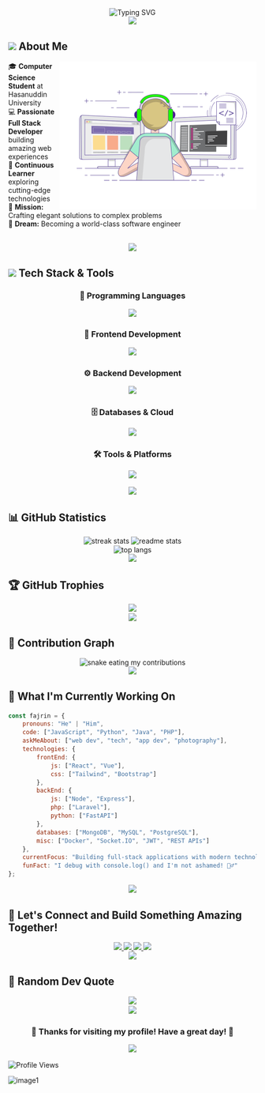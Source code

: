 <div align="center">
  <img src="https://readme-typing-svg.herokuapp.com?font=Fira+Code&size=32&duration=2800&pause=2000&color=A9FEF7&center=true&vCenter=true&width=940&lines=Hello%2C+I'm+Fajrin+Suhar+%F0%9F%91%8B;Full+Stack+Web+Developer+%F0%9F%92%BB;Computer+Science+Student+%F0%9F%8E%93;Always+Learning+%26+Growing+%F0%9F%8C%B1" alt="Typing SVG" />
</div>

<div align="center">
  <img src="https://user-images.githubusercontent.com/73097560/115834477-dbab4500-a447-11eb-908a-139a6edaec5c.gif">
</div>

## <img src="https://media2.giphy.com/media/QssGEmpkyEOhBCb7e1/giphy.gif?cid=ecf05e47a0n3gi1bfqntqmob8g9aid1oyj2wr3ds3mg700bl&rid=giphy.gif" width ="25"> About Me

<img align="right" alt="Coding" width="400" src="https://raw.githubusercontent.com/devSouvik/devSouvik/master/gif3.gif">

🎓 **Computer Science Student** at Hasanuddin University  
💻 **Passionate Full Stack Developer** building amazing web experiences  
🌱 **Continuous Learner** exploring cutting-edge technologies  
🎯 **Mission:** Crafting elegant solutions to complex problems  
🚀 **Dream:** Becoming a world-class software engineer  

<br clear="both">

<div align="center">
  <img src="https://user-images.githubusercontent.com/73097560/115834477-dbab4500-a447-11eb-908a-139a6edaec5c.gif">
</div>

## <img src="https://media.giphy.com/media/iY8CRBdQXODJSCERIr/giphy.gif" width="35"> Tech Stack & Tools

<div align="center">

### 🚀 Programming Languages
<p>
  <img src="https://skillicons.dev/icons?i=js,python,java,php" />
</p>

### 🎨 Frontend Development
<p>
  <img src="https://skillicons.dev/icons?i=html,css,react,vue,tailwind,bootstrap" />
</p>

### ⚙️ Backend Development
<p>
  <img src="https://skillicons.dev/icons?i=nodejs,express,laravel,fastapi" />
</p>

### 🗄️ Databases & Cloud
<p>
  <img src="https://skillicons.dev/icons?i=mysql,mongodb,postgresql,firebase" />
</p>

### 🛠️ Tools & Platforms
<p>
  <img src="https://skillicons.dev/icons?i=git,github,vscode,postman,figma,docker" />
</p>

</div>

<div align="center">
  <img src="https://user-images.githubusercontent.com/73097560/115834477-dbab4500-a447-11eb-908a-139a6edaec5c.gif">
</div>

## 📊 GitHub Statistics

<div align="center">
  <img width="390" src="https://github-readme-streak-stats.herokuapp.com/?user=MuhFajrinSuhar27&count_private=true&theme=react&border_radius=10" alt="streak stats"/>
  <img width="390" src="https://github-readme-stats.vercel.app/api?username=MuhFajrinSuhar27&count_private=true&show_icons=true&theme=react&rank_icon=github&border_radius=10" alt="readme stats" />
  <br/>
  <img width="325" align="center" src="https://github-readme-stats.vercel.app/api/top-langs/?username=MuhFajrinSuhar27&hide=HTML&langs_count=8&layout=compact&theme=react&border_radius=10&size_weight=0.5&count_weight=0.5&exclude_repo=github-readme-stats" alt="top langs" />
</div>

<div align="center">
  <img src="https://user-images.githubusercontent.com/73097560/115834477-dbab4500-a447-11eb-908a-139a6edaec5c.gif">
</div>

## 🏆 GitHub Trophies
<div align="center">
  <img src="https://github-profile-trophy.vercel.app/?username=MuhFajrinSuhar27&theme=react&no-frame=true&no-bg=true&margin-w=4" />
</div>

<div align="center">
  <img src="https://user-images.githubusercontent.com/73097560/115834477-dbab4500-a447-11eb-908a-139a6edaec5c.gif">
</div>

## 🐍 Contribution Graph
<div align="center">
  <img alt="snake eating my contributions" src="https://raw.githubusercontent.com/MuhFajrinSuhar27/MuhFajrinSuhar27/output/github-contribution-grid-snake.svg" />
</div>

<div align="center">
  <img src="https://user-images.githubusercontent.com/73097560/115834477-dbab4500-a447-11eb-908a-139a6edaec5c.gif">
</div>

## 🌟 What I'm Currently Working On

```javascript
const fajrin = {
    pronouns: "He" | "Him",
    code: ["JavaScript", "Python", "Java", "PHP"],
    askMeAbout: ["web dev", "tech", "app dev", "photography"],
    technologies: {
        frontEnd: {
            js: ["React", "Vue"],
            css: ["Tailwind", "Bootstrap"]
        },
        backEnd: {
            js: ["Node", "Express"],
            php: ["Laravel"],
            python: ["FastAPI"]
        },
        databases: ["MongoDB", "MySQL", "PostgreSQL"],
        misc: ["Docker", "Socket.IO", "JWT", "REST APIs"]
    },
    currentFocus: "Building full-stack applications with modern technologies",
    funFact: "I debug with console.log() and I'm not ashamed! 🤷‍♂️"
};
```

<div align="center">
  <img src="https://user-images.githubusercontent.com/73097560/115834477-dbab4500-a447-11eb-908a-139a6edaec5c.gif">
</div>

## 🤝 Let's Connect and Build Something Amazing Together!

<div align="center">
  <a href="mailto:fajrinsuhar97@gmail.com">
    <img src="https://img.shields.io/badge/Gmail-333333?style=for-the-badge&logo=gmail&logoColor=red" />
  </a>
  <a href="https://linkedin.com/in/your-linkedin" target="_blank">
    <img src="https://img.shields.io/badge/LinkedIn-0077B5?style=for-the-badge&logo=linkedin&logoColor=white" />
  </a>
  <a href="https://instagram.com/your-instagram" target="_blank">
    <img src="https://img.shields.io/badge/Instagram-E4405F?style=for-the-badge&logo=instagram&logoColor=white" />
  </a>
  <a href="https://twitter.com/your-twitter" target="_blank">
    <img src="https://img.shields.io/badge/Twitter-1DA1F2?style=for-the-badge&logo=twitter&logoColor=white" />
  </a>
</div>

<div align="center">
  <img src="https://user-images.githubusercontent.com/73097560/115834477-dbab4500-a447-11eb-908a-139a6edaec5c.gif">
</div>

## 💭 Random Dev Quote
<div align="center">
  <img src="https://quotes-github-readme.vercel.app/api?type=horizontal&theme=react" />
</div>

<div align="center">
  <img src="https://user-images.githubusercontent.com/73097560/115834477-dbab4500-a447-11eb-908a-139a6edaec5c.gif">
</div>

<div align="center">
  <h3>💝 Thanks for visiting my profile! Have a great day! 💝</h3>
  <img src="https://capsule-render.vercel.app/api?type=waving&color=gradient&height=100&section=footer"/>
</div>

![Profile Views](https://komarev.com/ghpvc/?username=MuhFajrinSuhar27&label=Profile%20views&color=0e75b6&style=flat)

![image1](image1)
